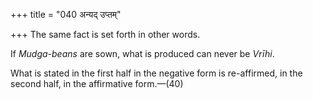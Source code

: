 +++
title = "040 अन्यद् उप्तम्"

+++
The same fact is set forth in other words.

If *Mudga-beans* are sown, what is produced can never be *Vrīhi*.

What is stated in the first half in the negative form is re-affirmed, in
the second half, in the affirmative form.—(40)


